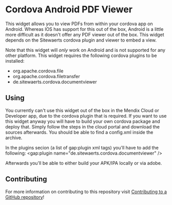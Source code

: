 # Cordova Android PDF Viewer

This widget allows you to view PDFs from within your cordova app on Android. Whereas IOS has support for this out of the box, Android is a little more difficult as it doesn't offer any PDF viewer out of the box. This widget depends on the Sitewaerts cordova plugin and viewer to embed a view.

Note that this widget will *only* work on Android and is not supported for any other platform.
This widget requires the following cordova plugins to be installed:
 - org.apache.cordova.file
 - org.apache.cordova.filetransfer
 - de.sitewaerts.cordova.documentviewer

## Using
You currently can't use this widget out of the box in the Mendix Cloud or Developer app, due to the cordova plugin that is required. If you want to use this widget anyway you will have to build your own cordova package and deploy that. Simply follow the steps in the cloud portal and download the sources afterwards. You should be able to find a config.xml inside the archive. 

In the plugins secion (a list of gap:plugin xml tags) you'll have to add the following:
<gap:plugin name="de.sitewaerts.cordova.documentviewer" />

Afterwards you'll be able to either build your APK/IPA locally or via adobe.

## Contributing

For more information on contributing to this repository visit [Contributing to a GitHub repository](https://world.mendix.com/display/howto50/Contributing+to+a+GitHub+repository)!
